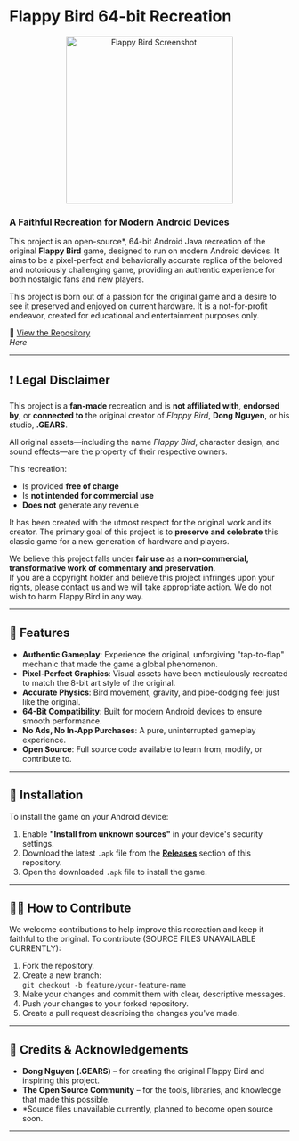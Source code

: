 # Flappy Bird 64-bit Recreation

<p align="center">
  <img src="https://github.com/user-attachments/assets/bcac0cd7-7513-4d93-8461-deaf9bc0a74d" alt="Flappy Bird Screenshot" width="300">
</p>

### A Faithful Recreation for Modern Android Devices

This project is an open-source*, 64-bit Android Java recreation of the original **Flappy Bird** game, designed to run on modern Android devices. It aims to be a pixel-perfect and behaviorally accurate replica of the beloved and notoriously challenging game, providing an authentic experience for both nostalgic fans and new players.

This project is born out of a passion for the original game and a desire to see it preserved and enjoyed on current hardware. It is a not-for-profit endeavor, created for educational and entertainment purposes only.

🔗 [View the Repository](#)  
_Here_

---

## ❗ Legal Disclaimer

This project is a **fan-made** recreation and is **not affiliated with**, **endorsed by**, or **connected to** the original creator of *Flappy Bird*, **Dong Nguyen**, or his studio, **.GEARS**.

All original assets—including the name *Flappy Bird*, character design, and sound effects—are the property of their respective owners.

This recreation:
- Is provided **free of charge**
- Is **not intended for commercial use**
- **Does not** generate any revenue

It has been created with the utmost respect for the original work and its creator. The primary goal of this project is to **preserve and celebrate** this classic game for a new generation of hardware and players.

We believe this project falls under **fair use** as a **non-commercial, transformative work of commentary and preservation**.  
If you are a copyright holder and believe this project infringes upon your rights, please contact us and we will take appropriate action. We do not wish to harm Flappy Bird in any way.

---

## 🌟 Features

- **Authentic Gameplay**: Experience the original, unforgiving "tap-to-flap" mechanic that made the game a global phenomenon.
- **Pixel-Perfect Graphics**: Visual assets have been meticulously recreated to match the 8-bit art style of the original.
- **Accurate Physics**: Bird movement, gravity, and pipe-dodging feel just like the original.
- **64-Bit Compatibility**: Built for modern Android devices to ensure smooth performance.
- **No Ads, No In-App Purchases**: A pure, uninterrupted gameplay experience.
- **Open Source**: Full source code available to learn from, modify, or contribute to.

---

## 📲 Installation

To install the game on your Android device:

1. Enable **"Install from unknown sources"** in your device's security settings.
2. Download the latest `.apk` file from the **[Releases](#)** section of this repository.
3. Open the downloaded `.apk` file to install the game.

---

## 👨‍💻 How to Contribute

We welcome contributions to help improve this recreation and keep it faithful to the original. To contribute (SOURCE FILES UNAVAILABLE CURRENTLY):

1. Fork the repository.
2. Create a new branch:  
   `git checkout -b feature/your-feature-name`
3. Make your changes and commit them with clear, descriptive messages.
4. Push your changes to your forked repository.
5. Create a pull request describing the changes you've made.

---

## 🙏 Credits & Acknowledgements

- **Dong Nguyen (.GEARS)** – for creating the original Flappy Bird and inspiring this project.
- **The Open Source Community** – for the tools, libraries, and knowledge that made this possible.
- *Source files unavailable currently, planned to become open source soon.

---
